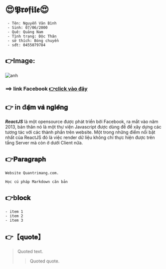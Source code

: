 # 😍𝕻𝖗𝖔𝖋𝖎𝖑𝖊😍
```
 - Tên: Nguyễn Văn Bình
 - Sinh: 07/06/2000
 - Quê: Quảng Nam
 - Tình trạng: Độc Thân
 - sở thích: Bóng chuyền
 - sđt: 0455079784
```
##  👉Image:
![anh](https://scontent.fdad2-1.fna.fbcdn.net/v/t39.30808-6/277178252_3009652899345664_6213376923791461180_n.jpg?_nc_cat=107&ccb=1-5&_nc_sid=09cbfe&_nc_ohc=78cspMS86TIAX9cWNgz&_nc_ht=scontent.fdad2-1.fna&oh=00_AT-zWAXJM0Y1sXJ7Xz2DZZ5GgjoDchmlYeTloObl4F7ghA&oe=62702C38)


### ==> link Facebook    [ 👉click vào đây](https://www.facebook.com/binhnguyen070690/)
  

## 👉 in đ𝐚̣̂𝐦 𝐯𝐚̀ 𝐧𝐠𝐢𝐞̂𝐧𝐠 

***ReactJS***  là một opensource được phát triển bởi Facebook, ra mắt vào năm 2013, bản thân nó là một thư viện Javascript được dùng để để xây dựng các tương tác với các thành phần trên website. Một trong những điểm nổi bật nhất của ReactJS đó là việc render dữ liệu không chỉ thực hiện được trên tầng Server mà còn ở dưới Client nữa.

## 👉𝐏𝐚𝐫𝐚𝐠𝐫𝐚𝐩𝐡
```
Website Quantrimang.com.

Học cú pháp Markdown căn bản
```
 ## 👉b𝐥𝐨𝐜𝐤
```
- item 1
- item 2
- item 3
```
## 👉【𝐪𝐮𝐨𝐭𝐞】

> Quoted text.
> > Quoted quote.
